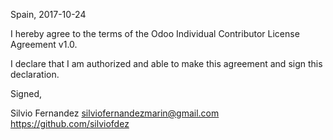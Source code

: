 Spain, 2017-10-24

I hereby agree to the terms of the Odoo Individual Contributor License
Agreement v1.0.

I declare that I am authorized and able to make this agreement and sign this
declaration.

Signed,

Silvio Fernandez silviofernandezmarin@gmail.com https://github.com/silviofdez
